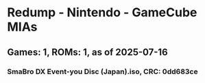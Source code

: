 # Redump - Nintendo - GameCube MIAs
## Games: 1, ROMs: 1, as of 2025-07-16

### SmaBro DX Event-you Disc (Japan).iso, CRC: 0dd683ce
